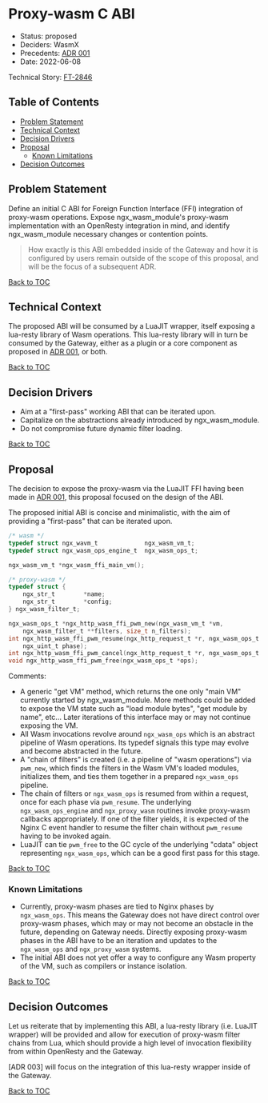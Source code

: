 # Proxy-wasm C ABI

* Status: proposed
* Deciders: WasmX
* Precedents: [ADR 001]
* Date: 2022-06-08

Technical Story: [FT-2846](https://konghq.atlassian.net/browse/FT-2846?jql=text%20~%20%22WasmX%22)

## Table of Contents

- [Problem Statement](#problem-statement)
- [Technical Context](#technical-context)
- [Decision Drivers](#decision-drivers)
- [Proposal](#proposal)
    - [Known Limitations](#known-limitations)
- [Decision Outcomes](#decision-outcomes)

## Problem Statement

Define an initial C ABI for Foreign Function Interface (FFI) integration of
proxy-wasm operations. Expose ngx_wasm_module's proxy-wasm implementation with
an OpenResty integration in mind, and identify ngx_wasm_module necessary changes
or contention points.

> How exactly is this ABI embedded inside of the Gateway and how it is
  configured by users remain outside of the scope of this proposal, and will be
  the focus of a subsequent ADR.

[Back to TOC](#table-of-contents)

## Technical Context

The proposed ABI will be consumed by a LuaJIT wrapper, itself exposing a
lua-resty library of Wasm operations. This lua-resty library will in turn be
consumed by the Gateway, either as a plugin or a core component as proposed in
[ADR 001], or both.

[Back to TOC](#table-of-contents)

## Decision Drivers

- Aim at a "first-pass" working ABI that can be iterated upon.
- Capitalize on the abstractions already introduced by ngx_wasm_module.
- Do not compromise future dynamic filter loading.

[Back to TOC](#table-of-contents)

## Proposal

The decision to expose the proxy-wasm via the LuaJIT FFI having been made in
[ADR 001], this proposal focused on the design of the ABI.

The proposed initial ABI is concise and minimalistic, with the aim of providing
a "first-pass" that can be iterated upon.

```c
/* wasm */
typedef struct ngx_wavm_t             ngx_wasm_vm_t;
typedef struct ngx_wasm_ops_engine_t  ngx_wasm_ops_t;

ngx_wasm_vm_t *ngx_wasm_ffi_main_vm();

/* proxy-wasm */
typedef struct {
    ngx_str_t        *name;
    ngx_str_t        *config;
} ngx_wasm_filter_t;

ngx_wasm_ops_t *ngx_http_wasm_ffi_pwm_new(ngx_wasm_vm_t *vm,
    ngx_wasm_filter_t **filters, size_t n_filters);
int ngx_http_wasm_ffi_pwm_resume(ngx_http_request_t *r, ngx_wasm_ops_t *ops,
    ngx_uint_t phase);
int ngx_http_wasm_ffi_pwm_cancel(ngx_http_request_t *r, ngx_wasm_ops_t *ops);
void ngx_http_wasm_ffi_pwm_free(ngx_wasm_ops_t *ops);
```

Comments:

- A generic "get VM" method, which returns the one only "main VM" currently
  started by ngx_wasm_module. More methods could be added to expose the VM state
  such as "load module bytes", "get module by name", etc... Later iterations of
  this interface may or may not continue exposing the VM.
- All Wasm invocations revolve around `ngx_wasm_ops` which is an abstract
  pipeline of Wasm operations. Its typedef signals this type may evolve and
  become abstracted in the future.
- A "chain of filters" is created (i.e. a pipeline of "wasm operations") via
  `pwm_new`, which finds the filters in the Wasm VM's loaded modules,
  initializes them, and ties them together in a prepared `ngx_wasm_ops`
  pipeline.
- The chain of filters or `ngx_wasm_ops` is resumed from within a request, once
  for each phase via `pwm_resume`. The underlying `ngx_wasm_ops_engine` and
      `ngx_proxy_wasm` routines invoke proxy-wasm callbacks appropriately. If
      one of the filter yields, it is expected of the Nginx C event handler to
      resume the filter chain without `pwm_resume` having to be invoked again.
- LuaJIT can tie `pwm_free` to the GC cycle of the underlying "cdata" object
  representing `ngx_wasm_ops`, which can be a good first pass for this stage.

[Back to TOC](#table-of-contents)

### Known Limitations

- Currently, proxy-wasm phases are tied to Nginx phases by `ngx_wasm_ops`. This
  means the Gateway does not have direct control over proxy-wasm phases, which
  may or may not become an obstacle in the future, depending on Gateway needs.
  Directly exposing proxy-wasm phases in the ABI have to be an iteration and
  updates to the `ngx_wasm_ops` and `ngx_proxy_wasm` systems.
- The initial ABI does not yet offer a way to configure any Wasm property of the
  VM, such as compilers or instance isolation.

[Back to TOC](#table-of-contents)

## Decision Outcomes

Let us reiterate that by implementing this ABI, a lua-resty library (i.e. LuaJIT
wrapper) will be provided and allow for execution of proxy-wasm filter chains
from Lua, which should provide a high level of invocation flexibility from
within OpenResty and the Gateway.

[ADR 003] will focus on the integration of this lua-resty wrapper inside of the
Gateway.

[Back to TOC](#table-of-contents)

[ADR 001]: assets/adr/001-proxy-wasm-gateway-embedding.md
[ADR 001]: assets/adr/003-proxy-wasm-gateway-plugin.md
